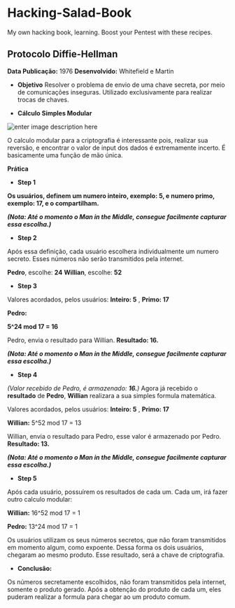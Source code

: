 # Hacking-Salad-Book
My own hacking book, learning.  Boost your Pentest with these recipes.













## Protocolo Diffie-Hellman

   **Data Publicação:** 1976
   **Desenvolvido:** Whitefield e Martin
    
 - **Objetivo**
Resolver o problema de envio de uma chave secreta, por meio de comunicações inseguras. Utilizado exclusivamente para realizar trocas de chaves.

 - **Cálculo Simples Modular**

![enter image description here](https://skerritt.blog/media/diffie/9.png)

O calculo modular para a criptografia é interessante pois, realizar sua reversão, e encontrar o valor de input dos dados é extremamente incerto. É basicamente uma função de mão única.

**Prática**

 - **Step 1**

**Os usuários, definem um numero inteiro, exemplo: 5, e numero primo, exemplo: 17, e  o compartilham.**

***(Nota: Até o momento o Man in the Middle, consegue facilmente capturar essa escolha.)***

 - **Step 2**

Após essa definição, cada usuário escolhera individualmente um numero secreto. Esses números não serão transmitidos pela internet.

**Pedro**, escolhe: **24** 
**Willian**, escolhe: **52**

 - **Step 3**

Valores acordados, pelos usuários: **Inteiro: 5** , **Primo: 17**

**Pedro:**

**5^24 mod 17 = 16**

Pedro, envia o resultado para Willian. **Resultado: 16.**

***(Nota: Até o momento o Man in the Middle, consegue facilmente capturar essa escolha.)***

 - **Step 4**
 
*(Valor recebido de Pedro, é armazenado: **16.**)*
Agora já recebido o **resultado** de **Pedro**, **Willian** realizara a sua simples formula matemática.

Valores acordados, pelos usuários: **Inteiro: 5** , **Primo: 17**

**Willian:**  5^52 mod 17 = 13

Willian, envia o resultado para Pedro, esse valor é armazenado por Pedro. **Resultado: 13.**

***(Nota: Até o momento o Man in the Middle, consegue facilmente capturar essa escolha.)***

 - **Step 5**


Após cada usuário, possuírem os resultados de cada um. Cada um, irá fazer outro calculo modular:

**Willian:** 16^52 mod 17 = 1

**Pedro:** 13^24 mod 17 = 1

Os usuários utilizam os seus números secretos, que não foram transmitidos em momento algum, como expoente. Dessa forma os dois usuários, chegaram ao mesmo produto. Esse resultado, será a chave de criptografia.

 - **Conclusão:**

Os números secretamente escolhidos, não foram transmitidos pela internet, somente o produto gerado. Após a obtenção do produto de cada um, eles puderam realizar a formula para chegar ao um produto comum.
